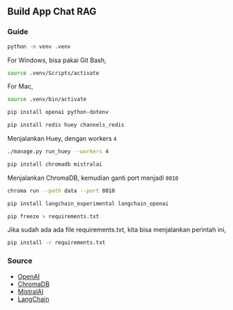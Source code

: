 ## Build App Chat RAG

### Guide

```bash
python -m venv .venv
```

For Windows, bisa pakai Git Bash,

```bash
source .venv/Scripts/activate
```

For Mac,

```bash
source .venv/bin/activate
```

```bash
pip install openai python-dotenv
```

```bash
pip install redis huey channels_redis
```

Menjalankan Huey, dengan workers `4`
```bash
./manage.py run_huey --workers 4
```

```bash
pip install chromadb mistralai
```

Menjalankan ChromaDB, kemudian ganti port menjadi `8010`

```bash
chroma run --path data --port 8010
```

```bash
pip install langchain_experimental langchain_openai
```

```bash
pip freeze > requirements.txt
```

Jika sudah ada ada file requirements.txt, kita bisa menjalankan perintah ini,

```bash
pip install -r requirements.txt
```

### Source

- [OpenAI](https://pypi.org/project/openai/)
- [ChromaDB](https://docs.trychroma.com/docs/overview/introduction)
- [MistralAI](https://mistral.ai/)
- [LangChain](https://python.langchain.com/docs/how_to/semantic-chunker/)
